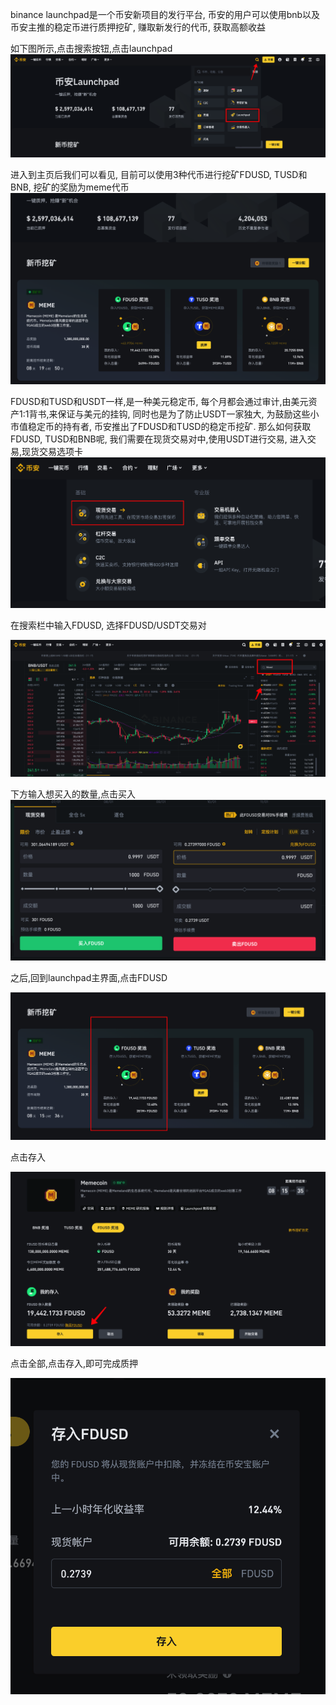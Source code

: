binance launchpad是一个币安新项目的发行平台, 币安的用户可以使用bnb以及币安主推的稳定币进行质押挖矿, 赚取新发行的代币, 获取高额收益

如下图所示,点击搜索按钮,点击launchpad
![launchpad入口](media/launchpad%E5%85%A5%E5%8F%A3-1.png)

进入到主页后我们可以看见, 目前可以使用3种代币进行挖矿FDUSD, TUSD和BNB, 挖矿的奖励为meme代币
![launchpad主页](media/launchpad%E4%B8%BB%E9%A1%B5.png)

FDUSD和TUSD和USDT一样,是一种美元稳定币, 每个月都会通过审计,由美元资产1:1背书,来保证与美元的挂钩, 同时也是为了防止USDT一家独大, 为鼓励这些小市值稳定币的持有者, 币安推出了FDUSD和TUSD的稳定币挖矿. 那么如何获取FDUSD, TUSD和BNB呢, 我们需要在现货交易对中,使用USDT进行交易, 进入交易,现货交易选项卡
![交易选项卡](media/%E4%BA%A4%E6%98%93%E9%80%89%E9%A1%B9%E5%8D%A1.png)

在搜索栏中输入FDUSD, 选择FDUSD/USDT交易对

![搜索FDUSD](media/%E6%90%9C%E7%B4%A2FDUSD.png)

下方输入想买入的数量,点击买入
![买入FDUSD](media/%E4%B9%B0%E5%85%A5FDUSD.png)

之后,回到launchpad主界面,点击FDUSD

![点击FDUSD](media/%E7%82%B9%E5%87%BBFDUSD.png)

点击存入

![点击存入](media/%E7%82%B9%E5%87%BB%E5%AD%98%E5%85%A5.png)

点击全部,点击存入,即可完成质押

![点击全部,点击存入](media/%E7%82%B9%E5%87%BB%E5%85%A8%E9%83%A8,%E7%82%B9%E5%87%BB%E5%AD%98%E5%85%A5.png)





